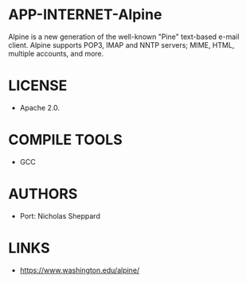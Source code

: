 APP-INTERNET-Alpine
===================

Alpine is a new generation of the well-known "Pine" text-based e-mail client. Alpine supports POP3, IMAP and NNTP servers; MIME, HTML, multiple accounts, and more. 


LICENSE
===============
* Apache 2.0.

COMPILE TOOLS
===============
* GCC

AUTHORS
===============
* Port: Nicholas Sheppard

LINKS
===============
* https://www.washington.edu/alpine/
